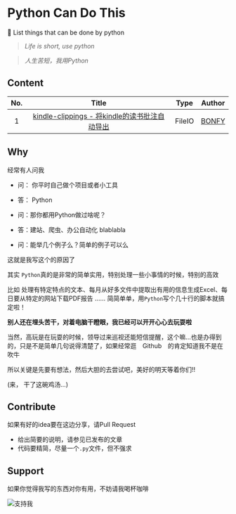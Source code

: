 # Python Can Do This

🍦 List things that can be done by python

> *Life is short, use python*

> *人生苦短，我用Python*

## Content


| No.  | Title  | Type  | Author |
| :-------------------:  | :-------------------:  | :-------------------:  | :-------------------:  |
| 1 | [kindle-clippings - 将kindle的读书批注自动导出](https://github.com/bonfy/python-can-do-this/tree/master/1-kindle-clippings) | FileIO | [BONFY](https://github.com/bonfy) |


## Why

经常有人问我

- 问： 你平时自己做个项目或者小工具
- 答： Python


- 问：那你都用Python做过啥呢？
- 答：建站、爬虫、办公自动化  blablabla


- 问：能举几个例子么？简单的例子可以么

这就是我写这个的原因了

其实 `Python`真的是非常的简单实用，特别处理一些小事情的时候，特别的高效

比如 处理有特定特点的文本、每月从好多文件中提取出有用的信息生成Excel、每日要从特定的网站下载PDF报告 …… 简简单单，用`Python`写个几十行的脚本就搞定啦！

**别人还在埋头苦干，对着电脑干瞪眼，我已经可以开开心心去玩耍啦**

当然，高玩是在玩耍的时候，领导过来巡视还能短信提醒，这个嘛...也是办得到的，只是不是简单几句说得清楚了，如果经常逛　Github　的肯定知道我不是在吹牛

所以关键是先要有想法，然后大胆的去尝试吧，美好的明天等着你们!!

(来， 干了这碗鸡汤...)

## Contribute

如果有好的idea要在这边分享，请Pull Request


* 给出简要的说明，请参见已发布的文章
* 代码要精简，尽量一个`.py`文件，但不强求

## Support

如果你觉得我写的东西对你有用，不妨请我喝杯咖啡

![支持我](http://7i7k6w.com1.z0.glb.clouddn.com/weixin_alipay.jpg)
